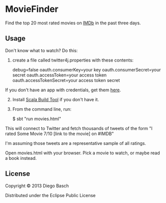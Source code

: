 # MovieFinder

Find the top 20 most rated movies on [IMDb](http://imdb.com) in the past three days.

## Usage

Don't know what to watch? Do this:

1) create a file called twitter4j.properties with these contents:

    debug=false
    oauth.consumerKey=your key
    oauth.consumerSecret=your secret
    oauth.accessToken=your access token
    oauth.accessTokenSecret=your access token secret

If you don't have an app with credentials, get them [here](https://dev.twitter.com/apps/new).

2) Install [Scala Build Tool](http://www.scala-sbt.org/) if you don't have it.

3) From the command line, run:

    $ sbt "run movies.html"

This will connect to Twitter and fetch thousands of tweets of the form "I rated Some Movie 7/10 [link to the movie] on #IMDB"

I'm assuming those tweets are a representative sample of all ratings.

Open movies.html with your browser. Pick a movie to watch, or maybe read a book instead.

## License

Copyright © 2013 Diego Basch

Distributed under the Eclipse Public License
